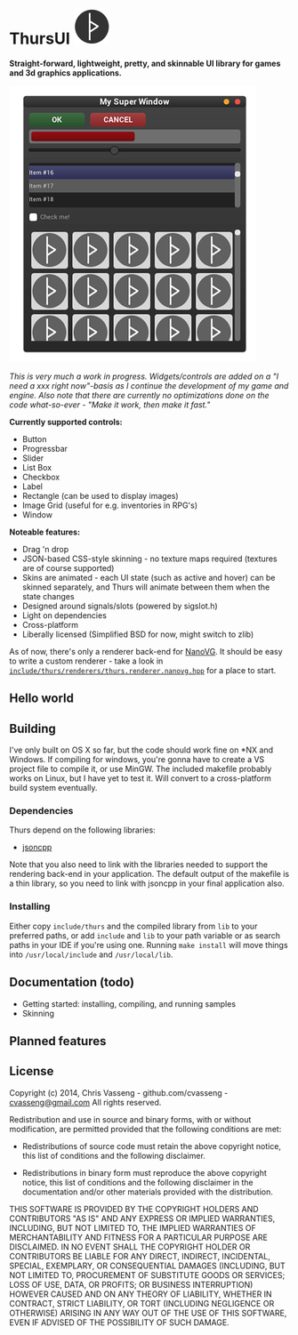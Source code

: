 ThursUI ![Logo](bin/logo.png)
=======



**Straight-forward, lightweight, pretty, and skinnable UI library for games and 3d graphics applications.**

![Screenshot](screenshot.png)

*This is very much a work in progress. Widgets/controls are added on a "I need a xxx right now"-basis as I continue the development of my game and engine. Also note that there are currently no optimizations done on the code what-so-ever - "Make it work, then make it fast."* 

**Currently supported controls:**
  * Button
  * Progressbar
  * Slider
  * List Box
  * Checkbox
  * Label
  * Rectangle (can be used to display images)
  * Image Grid (useful for e.g. inventories in RPG's)
  * Window

**Noteable features:**
  * Drag 'n drop
  * JSON-based CSS-style skinning - no texture maps required (textures are of course supported)
  * Skins are animated - each UI state (such as active and hover) can be skinned separately, and Thurs will animate between them when the state changes
  * Designed around signals/slots (powered by sigslot.h)
  * Light on dependencies
  * Cross-platform
  * Liberally licensed (Simplified BSD for now, might switch to zlib) 

As of now, there's only a renderer back-end for [NanoVG](https://github.com/memononen/nanovg). It should be easy to write a custom renderer - take a look in [`include/thurs/renderers/thurs.renderer.nanovg.hpp`](include/thurs/renderers/thurs.renderer.nanovg.hpp) for a place to start. 

<insert gif here>

## Hello world

## Building

I've only built on OS X so far, but the code should work fine on *NX and Windows. If compiling for windows, you're gonna have to create a VS project file to compile it, or use MinGW. The included makefile probably works on Linux, but I have yet to test it. Will convert to a cross-platform build system eventually.

### Dependencies

Thurs depend on the following libraries:
  * [jsoncpp](https://github.com/open-source-parsers/jsoncpp)

Note that you also need to link with the libraries needed to support the rendering back-end in your application. The default output of the makefile is a thin library, so you need to link with jsoncpp in your final application also.

### Installing
Either copy `include/thurs` and the compiled library from `lib` to your preferred paths, or add `include` and `lib` to your path variable or as search paths in your IDE if you're using one. Running `make install` will move things into `/usr/local/include` and `/usr/local/lib`.

## Documentation (todo)
  
  * Getting started: installing, compiling, and running samples
  * Skinning

## Planned features


## License

Copyright (c) 2014, Chris Vasseng - github.com/cvasseng - cvasseng@gmail.com
All rights reserved.

Redistribution and use in source and binary forms, with or without
modification, are permitted provided that the following conditions are met:

* Redistributions of source code must retain the above copyright notice, this
  list of conditions and the following disclaimer.

* Redistributions in binary form must reproduce the above copyright notice,
  this list of conditions and the following disclaimer in the documentation
  and/or other materials provided with the distribution.

THIS SOFTWARE IS PROVIDED BY THE COPYRIGHT HOLDERS AND CONTRIBUTORS "AS IS"
AND ANY EXPRESS OR IMPLIED WARRANTIES, INCLUDING, BUT NOT LIMITED TO, THE
IMPLIED WARRANTIES OF MERCHANTABILITY AND FITNESS FOR A PARTICULAR PURPOSE ARE
DISCLAIMED. IN NO EVENT SHALL THE COPYRIGHT HOLDER OR CONTRIBUTORS BE LIABLE
FOR ANY DIRECT, INDIRECT, INCIDENTAL, SPECIAL, EXEMPLARY, OR CONSEQUENTIAL
DAMAGES (INCLUDING, BUT NOT LIMITED TO, PROCUREMENT OF SUBSTITUTE GOODS OR
SERVICES; LOSS OF USE, DATA, OR PROFITS; OR BUSINESS INTERRUPTION) HOWEVER
CAUSED AND ON ANY THEORY OF LIABILITY, WHETHER IN CONTRACT, STRICT LIABILITY,
OR TORT (INCLUDING NEGLIGENCE OR OTHERWISE) ARISING IN ANY WAY OUT OF THE USE
OF THIS SOFTWARE, EVEN IF ADVISED OF THE POSSIBILITY OF SUCH DAMAGE.